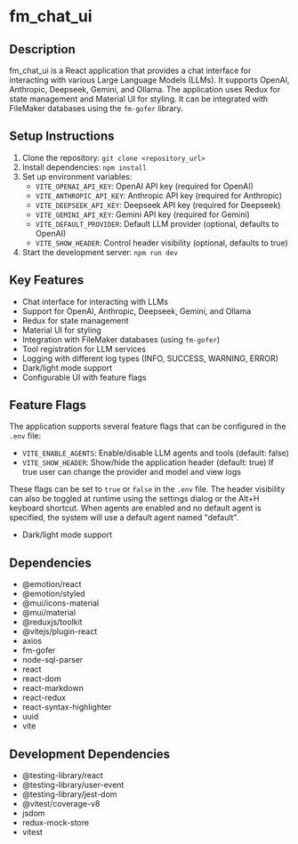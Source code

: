 # fm_chat_ui

## Description

fm_chat_ui is a React application that provides a chat interface for interacting with various Large Language Models (LLMs). It supports OpenAI, Anthropic, Deepseek, Gemini, and Ollama. The application uses Redux for state management and Material UI for styling. It can be integrated with FileMaker databases using the `fm-gofer` library.

## Setup Instructions

1.  Clone the repository: `git clone <repository_url>`
2.  Install dependencies: `npm install`
3.  Set up environment variables:
    *   `VITE_OPENAI_API_KEY`: OpenAI API key (required for OpenAI)
    *   `VITE_ANTHROPIC_API_KEY`: Anthropic API key (required for Anthropic)
    *   `VITE_DEEPSEEK_API_KEY`: Deepseek API key (required for Deepseek)
    *   `VITE_GEMINI_API_KEY`: Gemini API key (required for Gemini)
    *   `VITE_DEFAULT_PROVIDER`: Default LLM provider (optional, defaults to OpenAI)
    *   `VITE_SHOW_HEADER`: Control header visibility (optional, defaults to true)
4.  Start the development server: `npm run dev`
## Key Features

*   Chat interface for interacting with LLMs
*   Support for OpenAI, Anthropic, Deepseek, Gemini, and Ollama
*   Redux for state management
*   Material UI for styling
*   Integration with FileMaker databases (using `fm-gofer`)
*   Tool registration for LLM services
*   Logging with different log types (INFO, SUCCESS, WARNING, ERROR)
*   Dark/light mode support
*   Configurable UI with feature flags

## Feature Flags

The application supports several feature flags that can be configured in the `.env` file:

*   `VITE_ENABLE_AGENTS`: Enable/disable LLM agents and tools (default: false)
*   `VITE_SHOW_HEADER`: Show/hide the application header (default: true) If true user can change the provider and model and view logs

These flags can be set to `true` or `false` in the `.env` file. The header visibility can also be toggled at runtime using the settings dialog or the Alt+H keyboard shortcut. When agents are enabled and no default agent is specified, the system will use a default agent named "default".
*   Dark/light mode support

## Dependencies

*   @emotion/react
*   @emotion/styled
*   @mui/icons-material
*   @mui/material
*   @reduxjs/toolkit
*   @vitejs/plugin-react
*   axios
*   fm-gofer
*   node-sql-parser
*   react
*   react-dom
*   react-markdown
*   react-redux
*   react-syntax-highlighter
*   uuid
*   vite

## Development Dependencies

*   @testing-library/react
*   @testing-library/user-event
*   @testing-library/jest-dom
*   @vitest/coverage-v8
*   jsdom
*   redux-mock-store
*   vitest